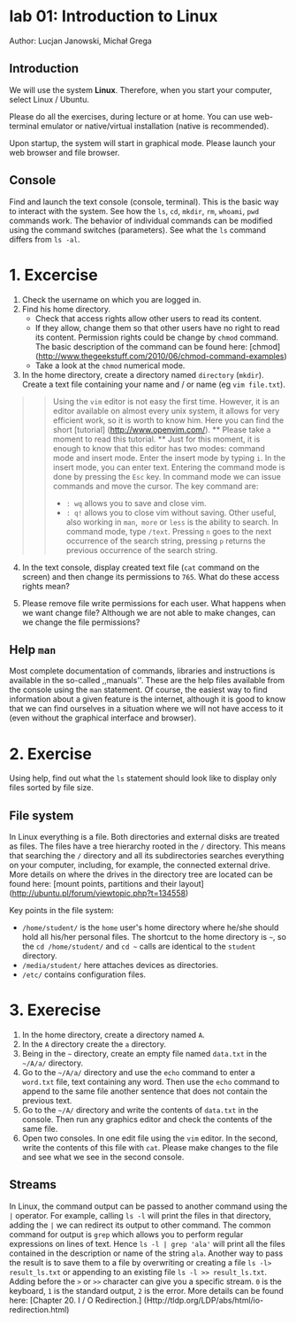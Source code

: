 # lab 01: Introduction to Linux
Author: Lucjan Janowski, Michał Grega

## Introduction

We will use the system **Linux**. Therefore, when you start your computer, select Linux / Ubuntu.

Please do all the exercises, during lecture or at home. You can use web-terminal emulator or native/virtual installation (native is recommended).

Upon startup, the system will start in graphical mode. Please launch your web browser and file browser.

## Console

Find and launch the text console (console, terminal). This is the basic way to interact with the system.
See how the `ls`, `cd`, `mkdir`, `rm`, `whoami`, `pwd` commands work. The behavior of individual commands can be modified using the command switches (parameters). See what the `ls` command differs from `ls -al`.

# 1. Excercise

1. Check the username on which you are logged in.
2. Find his home directory.
   - Check that access rights allow other users to read its content.
   - If they allow, change them so that other users have no right to read its content. Permission rights could be change by `chmod` command. The basic description of the command can be found here: [chmod] (http://www.thegeekstuff.com/2010/06/chmod-command-examples)
   - Take a look at the `chmod` numerical mode.
3. In the home directory, create a directory named `directory` (`mkdir`). Create a text file containing your name and / or name (eg `vim file.txt`).
>> Using the `vim` editor is not easy the first time. However, it is an editor available on almost every unix system, it allows for very efficient work, so it is worth to know him. Here you can find the short [tutorial] (http://www.openvim.com/). ** Please take a moment to read this tutorial. ** Just for this moment, it is enough to know that this editor has two modes: command mode and insert mode. Enter the insert mode by typing `i`. In the insert mode, you can enter text. Entering the command mode is done by pressing the `Esc` key. In command mode we can issue commands and move the cursor. The key command are:
>> - `: wq` allows you to save and close vim.
>> - `: q!` allows you to close vim without saving.
>> Other useful, also working in `man`,` more` or `less` is the ability to search. In command mode, type `/text`. Pressing `n` goes to the next occurrence of the search string, pressing `p` returns the previous occurrence of the search string.

4. In the text console, display created text file (`cat` command on the screen) and then change its permissions to `765`. What do these access rights mean?

5. Please remove file write permissions for each user. What happens when we want change file? Although we are not able to make changes, can we change the file permissions?

## Help `man`

Most complete documentation of commands, libraries and instructions is available in the so-called ,,manuals''. These are the help files available from the console using the `man` statement. Of course, the easiest way to find information about a given feature is the internet, although it is good to know that we can find ourselves in a situation where we will not have access to it (even without the graphical interface and browser).

# 2. Exercise

Using help, find out what the `ls` statement should look like to display only files sorted by file size.

## File system

In Linux everything is a file. Both directories and external disks are treated as files. The files have a tree hierarchy rooted in the `/` directory. This means that searching the `/` directory and all its subdirectories searches everything on your computer, including, for example, the connected external drive. More details on where the drives in the directory tree are located can be found here: [mount points, partitions and their layout] (http://ubuntu.pl/forum/viewtopic.php?t=134558)

Key points in the file system:
- `/home/student/` is the `home` user's home directory where he/she should hold all his/her personal files. The shortcut to the home directory is `~`, so the `cd /home/student/` and `cd ~` calls are identical to the `student` directory.
- `/media/student/` here attaches devices as directories.
- `/etc/` contains configuration files.

# 3. Exerecise

1. In the home directory, create a directory named `A`.
2. In the `A` directory create the `a` directory.
3. Being in the `~` directory, create an empty file named `data.txt` in the `~/A/a/` directory.
4. Go to the `~/A/a/` directory and use the `echo` command to enter a `word.txt` file, text containing any word. Then use the `echo` command to append to the same file another sentence that does not contain the previous text.
5. Go to the `~/A/` directory and write the contents of `data.txt` in the console. Then run any graphics editor and check the contents of the same file.
6. Open two consoles. In one edit file using the `vim` editor. In the second, write the contents of this file with `cat`. Please make changes to the file and see what we see in the second console.

## Streams

In Linux, the command output can be passed to another command using the `|` operator. For example, calling `ls -l` will print the files in that directory, adding the `|` we can redirect its output to other command. The common command for output is `grep` which allows you to perform regular expressions on lines of text. Hence `ls -l | grep 'ala'` will print all the files contained in the description or name of the string `ala`. Another way to pass the result is to save them to a file by overwriting or creating a file `ls -l> result_ls.txt` or appending to an existing file `ls -l >> result_ls.txt`. Adding before the `>` or `>>` character can give you a specific stream. `0` is the keyboard, `1` is the standard output, `2` is the error. More details can be found here: [Chapter 20. I / O Redirection.] (Http://tldp.org/LDP/abs/html/io-redirection.html)
